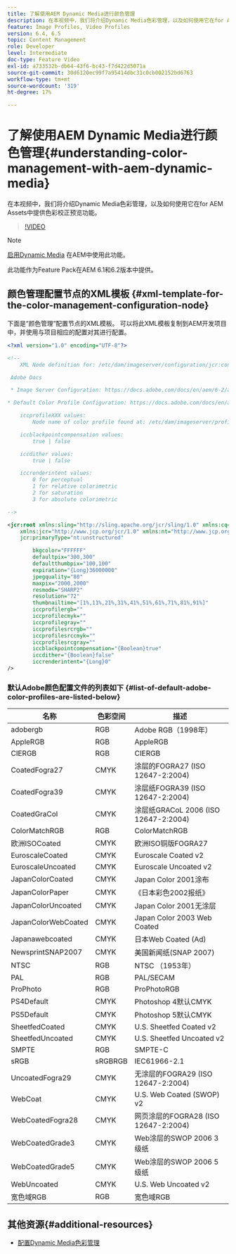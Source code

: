 ```yaml
---
title: 了解使用AEM Dynamic Media进行颜色管理
description: 在本视频中，我们将介绍Dynamic Media色彩管理，以及如何使用它在for AEM Assets中提供色彩校正预览功能。
feature: Image Profiles, Video Profiles
version: 6.4, 6.5
topic: Content Management
role: Developer
level: Intermediate
doc-type: Feature Video
exl-id: a733532b-db64-43f6-bc43-f7d422d5071a
source-git-commit: 30d6120ec99f7a95414dbc31c0cb002152bd6763
workflow-type: tm+mt
source-wordcount: '319'
ht-degree: 17%

---
```


# 了解使用AEM Dynamic Media进行颜色管理{#understanding-color-management-with-aem-dynamic-media}

在本视频中，我们将介绍Dynamic Media色彩管理，以及如何使用它在for AEM Assets中提供色彩校正预览功能。

>[!VIDEO](https://video.tv.adobe.com/v/16792?quality=12&learn=on)

>[!NOTE]
>
>[启用Dynamic Media](https://experienceleague.adobe.com/docs/experience-manager-release-information/aem-release-updates/previous-updates/aem-previous-versions.html) 在AEM中使用此功能。

此功能作为Feature Pack在AEM 6.1和6.2版本中提供。

## 颜色管理配置节点的XML模板 {#xml-template-for-the-color-management-configuration-node}

下面是“颜色管理”配置节点的XML模板。 可以将此XML模板复制到AEM开发项目中，并使用与项目相应的配置对其进行配置。

```xml
<?xml version="1.0" encoding="UTF-8"?>

<!--
    XML Node definition for: /etc/dam/imageserver/configuration/jcr:content/settings

 Adobe Docs

 * Image Server Configuration: https://docs.adobe.com/docs/en/aem/6-2/administer/content/dynamic-media/config-dynamic.html#Configuring%20Dynamic%20Media%20Image%20Settings

* Default Color Profile Configuration: https://docs.adobe.com/docs/en/aem/6-1/administer/content/dynamic-media/config-dynamic.html#Configuring%20the%20default%20color%20profiles

    iccprofileXXX values:
        Node name of color profile found at: /etc/dam/imageserver/profiles

    iccblackpointcompensation values:
        true | false

    iccdither values:
        true | false

    iccrenderintent values:
        0 for perceptual
        1 for relative colorimetric
        2 for saturation
        3 for absolute colorimetric

-->

<jcr:root xmlns:sling="http://sling.apache.org/jcr/sling/1.0" xmlns:cq="http://www.day.com/jcr/cq/1.0"
    xmlns:jcr="http://www.jcp.org/jcr/1.0" xmlns:nt="http://www.jcp.org/jcr/nt/1.0"
    jcr:primaryType="nt:unstructured"

        bkgcolor="FFFFFF"
        defaultpix="300,300"
        defaultthumbpix="100,100"
        expiration="{Long}36000000"
        jpegquality="80"
        maxpix="2000,2000"
        resmode="SHARP2"
        resolution="72"
        thumbnailtime="[1%,11%,21%,31%,41%,51%,61%,71%,81%,91%]"
        iccprofilergb=""
        iccprofilecmyk=""
        iccprofilegray=""
        iccprofilesrcrgb=""
        iccprofilesrccmyk=""
        iccprofilesrcgray=""
        iccblackpointcompensation="{Boolean}true"
        iccdither="{Boolean}false"
        iccrenderintent="{Long}0"
/>
```

### 默认Adobe颜色配置文件的列表如下 {#list-of-default-adobe-color-profiles-are-listed-below}

| 名称 | 色彩空间 | 描述 |
| ------------------- | ---------- | ------------------------------------- |
| adobergb | RGB | Adobe RGB（1998年） |
| AppleRGB | RGB | AppleRGB |
| CIERGB | RGB | CIERGB |
| CoatedFogra27 | CMYK | 涂层的FOGRA27 (ISO 12647-2:2004) |
| CoatedFogra39 | CMYK | 涂层纸FOGRA39 (ISO 12647-2:2004) |
| CoatedGraCol | CMYK | 涂层纸GRACoL 2006 (ISO 12647-2:2004) |
| ColorMatchRGB | RGB | ColorMatchRGB |
| 欧洲ISOCoated | CMYK | 欧洲ISO铜版FOGRA27 |
| EuroscaleCoated | CMYK | Euroscale Coated v2 |
| EuroscaleUncoated | CMYK | Euroscale Uncoated v2 |
| JapanColorCoated | CMYK | Japan Color 2001涂布 |
| JapanColorPaper | CMYK | 《日本彩色2002报纸》 |
| JapanColorUncoated | CMYK | Japan Color 2001无涂层 |
| JapanColorWebCoated | CMYK | Japan Color 2003 Web Coated |
| Japanawebcoated | CMYK | 日本Web Coated (Ad) |
| NewsprintSNAP2007 | CMYK | 美国新闻纸(SNAP 2007) |
| NTSC | RGB | NTSC （1953年） |
| PAL | RGB | PAL/SECAM |
| ProPhoto | RGB | ProPhotoRGB |
| PS4Default | CMYK | Photoshop 4默认CMYK |
| PS5Default | CMYK | Photoshop 5默认CMYK |
| SheetfedCoated | CMYK | U.S. Sheetfed Coated v2 |
| SheetfedUncoated | CMYK | U.S. Sheetfed Uncoated v2 |
| SMPTE | RGB | SMPTE-C |
| sRGB | sRGBRGB | IEC61966-2.1 |
| UncoatedFogra29 | CMYK | 无涂层的FOGRA29 (ISO 12647-2:2004) |
| WebCoat | CMYK | U.S. Web Coated (SWOP) v2 |
| WebCoatedFogra28 | CMYK | 网页涂层的FOGRA28 (ISO 12647-2:2004) |
| WebCoatedGrade3 | CMYK | Web涂层的SWOP 2006 3级纸 |
| WebCoatedGrade5 | CMYK | Web涂层的SWOP 2006 5级纸 |
| WebUncoated | CMYK | U.S. Web Uncoated v2 |
| 宽色域RGB | RGB | 宽色域RGB |

## 其他资源{#additional-resources}

* [配置Dynamic Media色彩管理](https://helpx.adobe.com/experience-manager/6-5/assets/using/config-dynamic.html#ConfiguringDynamicMediaColorManagement)
